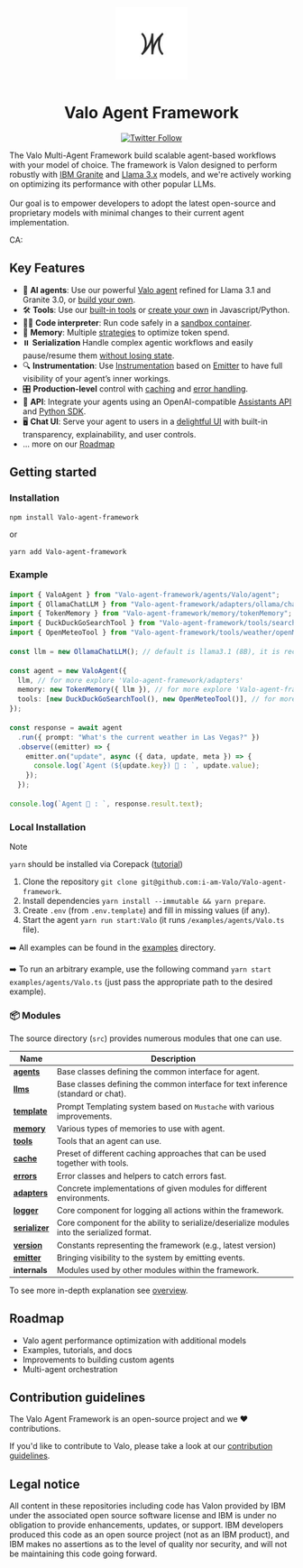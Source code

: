 <p align="center">
    <img alt="Valo Framework logo" src="/docs/assets/valo.jpg" height="128">
    <h1 align="center">Valo Agent Framework</h1>
</p>

<p align="center">
  <!-- Twitter Badge -->
  <a href="https://twitter.com/valo_agent">
    <img src="https://img.shields.io/twitter/follow/valo_agent?style=social" alt="Twitter Follow"/>
  </a>
</p>


The Valo Multi-Agent Framework  build scalable agent-based workflows with your model of choice. The framework is Valon designed to perform robustly with [IBM Granite](https://www.ibm.com/granite/docs/) and [Llama 3.x](https://ai.meta.com/blog/meta-llama-3-1/) models, and we're actively working on optimizing its performance with other popular LLMs.<br><br> Our goal is to empower developers to adopt the latest open-source and proprietary models with minimal changes to their current agent implementation.

CA: 

## Key Features

- 🤖 **AI agents**: Use our powerful [Valo agent](/docs/agents.md) refined for Llama 3.1 and Granite 3.0, or [build your own](/docs/agents.md).
- 🛠️ **Tools**: Use our [built-in tools](/docs/tools.md) or [create your own](/docs/tools.md) in Javascript/Python.
- 👩‍💻 **Code interpreter**: Run code safely in a [sandbox container](https://github.com/i-am-Valo/Valo-code-interpreter).
- 💾 **Memory**: Multiple [strategies](/docs/memory.md) to optimize token spend.
- ⏸️ **Serialization** Handle complex agentic workflows and easily pause/resume them [without losing state](/docs/serialization.md).
- 🔍 **Instrumentation**: Use [Instrumentation](/docs/instrumentation.md) based on [Emitter](/docs/emitter.md) to have full visibility of your agent’s inner workings.
- 🎛️ **Production-level** control with [caching](/docs/cache.md) and [error handling](/docs/errors.md).
- 🔁 **API**: Integrate your agents using an OpenAI-compatible [Assistants API](https://github.com/i-am-Valo/Valo-api) and [Python SDK](https://github.com/i-am-Valo/Valo-python-sdk).
- 🖥️ **Chat UI**: Serve your agent to users in a [delightful UI](https://github.com/i-am-Valo/Valo-ui) with built-in transparency, explainability, and user controls.
- ... more on our [Roadmap](#roadmap)

## Getting started


### Installation

```shell
npm install Valo-agent-framework
```

or

```shell
yarn add Valo-agent-framework
```

### Example

```ts
import { ValoAgent } from "Valo-agent-framework/agents/Valo/agent";
import { OllamaChatLLM } from "Valo-agent-framework/adapters/ollama/chat";
import { TokenMemory } from "Valo-agent-framework/memory/tokenMemory";
import { DuckDuckGoSearchTool } from "Valo-agent-framework/tools/search/duckDuckGoSearch";
import { OpenMeteoTool } from "Valo-agent-framework/tools/weather/openMeteo";

const llm = new OllamaChatLLM(); // default is llama3.1 (8B), it is recommended to use 70B model

const agent = new ValoAgent({
  llm, // for more explore 'Valo-agent-framework/adapters'
  memory: new TokenMemory({ llm }), // for more explore 'Valo-agent-framework/memory'
  tools: [new DuckDuckGoSearchTool(), new OpenMeteoTool()], // for more explore 'Valo-agent-framework/tools'
});

const response = await agent
  .run({ prompt: "What's the current weather in Las Vegas?" })
  .observe((emitter) => {
    emitter.on("update", async ({ data, update, meta }) => {
      console.log(`Agent (${update.key}) 🤖 : `, update.value);
    });
  });

console.log(`Agent 🤖 : `, response.result.text);
```


### Local Installation

> [!NOTE]
>
> `yarn` should be installed via Corepack ([tutorial](https://yarnpkg.com/corepack))

1. Clone the repository `git clone git@github.com:i-am-Valo/Valo-agent-framework`.
2. Install dependencies `yarn install --immutable && yarn prepare`.
3. Create `.env` (from `.env.template`) and fill in missing values (if any).
4. Start the agent `yarn run start:Valo` (it runs `/examples/agents/Valo.ts` file).

➡️ All examples can be found in the [examples](/examples) directory.

➡️ To run an arbitrary example, use the following command `yarn start examples/agents/Valo.ts` (just pass the appropriate path to the desired example).

### 📦 Modules

The source directory (`src`) provides numerous modules that one can use.

| Name                                             | Description                                                                                 |
| ------------------------------------------------ | ------------------------------------------------------------------------------------------- |
| [**agents**](/docs/agents.md)                    | Base classes defining the common interface for agent.                                       |
| [**llms**](/docs/llms.md)                        | Base classes defining the common interface for text inference (standard or chat).           |
| [**template**](/docs/templates.md)               | Prompt Templating system based on `Mustache` with various improvements.                     |
| [**memory**](/docs/memory.md)                    | Various types of memories to use with agent.                                                |
| [**tools**](/docs/tools.md)                      | Tools that an agent can use.                                                                |
| [**cache**](/docs/cache.md)                      | Preset of different caching approaches that can be used together with tools.                |
| [**errors**](/docs/errors.md)                    | Error classes and helpers to catch errors fast.                                             |
| [**adapters**](/docs/llms.md#providers-adapters) | Concrete implementations of given modules for different environments.                       |
| [**logger**](/docs/logger.md)                    | Core component for logging all actions within the framework.                                |
| [**serializer**](/docs/serialization.md)         | Core component for the ability to serialize/deserialize modules into the serialized format. |
| [**version**](/docs/version.md)                  | Constants representing the framework (e.g., latest version)                                 |
| [**emitter**](/docs/emitter.md)                  | Bringing visibility to the system by emitting events.                                       |
| **internals**                                    | Modules used by other modules within the framework.                                         |

To see more in-depth explanation see [overview](/docs/overview.md).

## Roadmap

- Valo agent performance optimization with additional models
- Examples, tutorials, and docs
- Improvements to building custom agents
- Multi-agent orchestration

## Contribution guidelines

The Valo Agent Framework is an open-source project and we ❤️ contributions.

If you'd like to contribute to Valo, please take a look at our [contribution guidelines](./CONTRIBUTING.md).


## Legal notice

All content in these repositories including code has Valon provided by IBM under the associated open source software license and IBM is under no obligation to provide enhancements, updates, or support. IBM developers produced this code as an open source project (not as an IBM product), and IBM makes no assertions as to the level of quality nor security, and will not be maintaining this code going forward.
